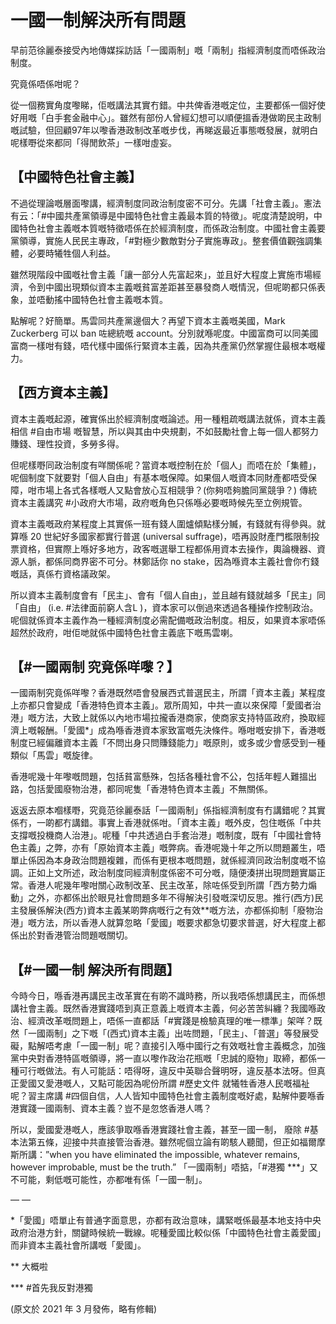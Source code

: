 # 一國一制解決所有問題

早前范徐麗泰接受內地傳媒採訪話「一國兩制」嘅「兩制」指經濟制度而唔係政治制度。

究竟係唔係咁呢？

從一個務實角度嚟睇，佢嘅講法其實冇錯。中共俾香港嘅定位，主要都係一個好使好用嘅「白手套金融中心」。雖然有部份人曾經幻想可以順便搵香港做啲民主政制嘅試驗，但回顧97年以嚟香港政制改革嘅步伐，再睇返最近事態嘅發展，就明白呢樣嘢從來都同「得閒飲茶」一樣咁虛妄。

## 【中國特色社會主義】

不過從理論嘅層面嚟講，經濟制度同政治制度密不可分。先講「社會主義」。憲法有云：「#中國共產黨領導是中國特色社會主義最本質的特徵」。呢度清楚說明，中國特色社會主義嘅本質嘅特徵唔係在於經濟制度，而係政治制度。中國社會主義要黨領導，實施人民民主專政，「#對極少數敵對分子實施專政」。整套價值觀強調集體，必要時犧牲個人利益。

雖然現階段中國嘅社會主義「讓一部分人先富起來」，並且好大程度上實施市場經濟，令到中國出現類似資本主義嘅貧富差距甚至暴發商人嘅情況，但呢啲都只係表象，並唔動搖中國特色社會主義嘅本質。

點解呢？好簡單。馬雲同共產黨邊個大？再望下資本主義嘅美國，Mark Zuckerberg 可以 ban 咗總統嘅 account。分別就喺呢度。中國富商可以同美國富商一樣咁有錢，唔代樣中國係行緊資本主義，因為共產黨仍然掌握住最根本嘅權力。

## 【西方資本主義】

資本主義嘅起源，確實係出於經濟制度嘅論述。用一種粗疏嘅講法就係，資本主義相信 #自由市場 嘅智慧，所以與其由中央規劃，不如鼓勵社會上每一個人都努力賺錢、理性投資，多勞多得。

但呢樣嘢同政治制度有咩關係呢？當資本嘅控制在於「個人」而唔在於「集體」，呢個制度下就要對「個人自由」有基本嘅保障。如果個人嘅資本同財產都唔受保障，咁市場上各式各樣嘅人又點會放心互相競爭？(你夠唔夠膽同黨競爭？) 傳統資本主義講究 #小政府大市場，政府嘅角色只係喺必要嘅時候先至立例規管。

資本主義嘅政府某程度上其實係一班有錢人圍爐傾點樣分贓，有錢就有得參與。就算喺 20 世紀好多國家都實行普選 (universal suffrage)，唔再設財產門檻限制投票資格，但實際上喺好多地方，政客嘅選舉工程都係用資本去操作，輿論機器、資源人脈，都係同商界密不可分。林鄭話你 no stake，因為喺資本主義社會你冇錢嘅話，真係冇資格議政架。

所以資本主義制度會有「民主」、會有「個人自由」，並且越有錢就越多「民主」同「自由」 (i.e. #法律面前窮人含L )，資本家可以倒過來透過各種操作控制政治。呢個就係資本主義作為一種經濟制度必需配備嘅政治制度。相反，如果資本家唔係超然於政府，咁佢哋就係中國特色社會主義底下嘅馬雲喇。

## 【#一國兩制 究竟係咩嚟？】

一國兩制究竟係咩嚟？香港既然唔會發展西式普選民主，所謂「資本主義」某程度上亦都只會變成「香港特色資本主義」。眾所周知，中共一直以來保障「愛國者治港」嘅方法，大致上就係以內地市場拉攏香港商家，使商家支持特區政府，換取經濟上嘅報酬。「愛國\*」成為喺香港資本家致富嘅先決條件。喺咁嘅安排下，香港嘅制度已經偏離資本主義「不問出身只問賺錢能力」嘅原則，或多或少會感受到一種類似「馬雲」嘅旋律。

香港呢幾十年嚟嘅問題，包括貧富懸殊，包括各種社會不公，包括年輕人難搵出路，包括愛國廢物治港，都同呢隻「香港特色資本主義」不無關係。

返返去原本嗰樣嘢，究竟范徐麗泰話「一國兩制」係指經濟制度有冇講錯呢？其實係冇，一啲都冇講錯。事實上香港就係咁。「資本主義」嘅外皮，包住嘅係「中共支撐嘅投機商人治港」。呢種「中共透過白手套治港」嘅制度，既有「中國社會特色主義」之弊，亦有「原始資本主義」嘅弊病。香港呢幾十年之所以問題叢生，唔單止係因為本身政治問題複雜，而係有更根本嘅問題，就係經濟同政治制度嘅不協調。正如上文所述，政治制度同經濟制度係密不可分嘅，隨便湊拼出現問題實屬正常。香港人呢幾年嚟咁關心政制改革、民主改革，除咗係受到所謂「西方勢力煽動」之外，亦都係出於眼見社會問題多年不得解決引發嘅深切反思。推行(西方)民主發展係解決(西方)資本主義某啲弊病嘅行之有效\*\*嘅方法，亦都係抑制「廢物治港」嘅方法，所以香港人就算忽略「愛國」嘅要求都急切要求普選，好大程度上都係出於對香港管治問題嘅關切。

## 【#一國一制 解決所有問題】

今時今日，喺香港再講民主改革實在有啲不識時務，所以我唔係想講民主，而係想講社會主義。既然香港實踐唔到真正意義上嘅資本主義，何必苦苦糾纏？我國喺政治、經濟改革嘅問題上，唔係一直都話「#實踐是檢驗真理的唯一標準」架咩？既然「一國兩制」之下嘅「(西式)資本主義」出咗問題，「民主」、「普選」等發展受礙，點解唔考慮「一國一制」呢？直接引入喺中國行之有效嘅社會主義概念，加強黨中央對香港特區嘅領導，將一直以嚟作政治花瓶嘅「忠誠的廢物」取締，都係一種可行嘅做法。有人可能話：唔得呀，違反中英聯合聲明呀，違反基本法呀。但真正愛國又愛港嘅人，又點可能因為呢份所謂 #歷史文件 就犧牲香港人民嘅福祉呢？習主席講 #四個自信，人人皆知中國特色社會主義制度嘅好處，點解仲要喺香港實踐一國兩制、資本主義？豈不是忽悠香港人嗎？

所以，愛國愛港嘅人，應該爭取喺香港實踐社會主義，甚至一國一制， 廢除 #基本法第五條，迎接中共直接管治香港。雖然呢個立論有啲駭人聽聞，但正如福爾摩斯所講：”when you have eliminated the impossible, whatever remains, however improbable, must be the truth.” 「一國兩制」唔掂，「#港獨 \*\*\*」又不可能，剩低嘅可能性，亦都唯有係「一國一制」。

— —

\*「愛國」唔單止有普通字面意思，亦都有政治意味，講緊嘅係最基本地支持中央政府治港方針，關鍵時候統一戰線。呢種愛國比較似係「中國特色社會主義愛國」而非資本主義社會所講嘅「愛國」。

\*\* 大概啦

\*\*\* #首先我反對港獨

(原文於 2021 年 3 月發佈，略有修輯)

